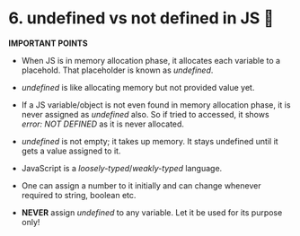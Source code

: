 # 6. undefined vs not defined in JS 🤔

__IMPORTANT POINTS__

* When JS is in memory allocation phase, it allocates each variable to a placehold. That placeholder is known as *undefined*.

* *undefined* is like allocating memory but not provided value yet.

* If a JS variable/object is not even found in memory allocation phase, it is never assigned as *undefined* also. So if tried to accessed, it shows *error: NOT DEFINED* as it is never allocated.

* *undefined* is not empty; it takes up memory. It stays undefined until it gets a value assigned to it.

* JavaScript is a *loosely-typed*/*weakly-typed* language.

* One can assign a number to it initially and can change whenever required to string, boolean etc.

* __NEVER__ assign *undefined* to any variable. Let it be used for its purpose only!
